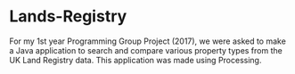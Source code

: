 # Lands-Registry

For my 1st year Programming Group Project (2017), we were asked to make a Java application to search and compare various property types from the UK Land Registry data. This application was made using Processing.
